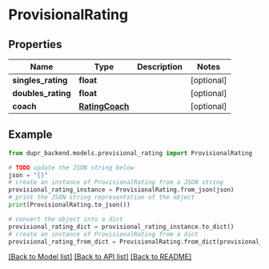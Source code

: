 # ProvisionalRating


## Properties

Name | Type | Description | Notes
------------ | ------------- | ------------- | -------------
**singles_rating** | **float** |  | [optional] 
**doubles_rating** | **float** |  | [optional] 
**coach** | [**RatingCoach**](RatingCoach.md) |  | [optional] 

## Example

```python
from dupr_backend.models.provisional_rating import ProvisionalRating

# TODO update the JSON string below
json = "{}"
# create an instance of ProvisionalRating from a JSON string
provisional_rating_instance = ProvisionalRating.from_json(json)
# print the JSON string representation of the object
print(ProvisionalRating.to_json())

# convert the object into a dict
provisional_rating_dict = provisional_rating_instance.to_dict()
# create an instance of ProvisionalRating from a dict
provisional_rating_from_dict = ProvisionalRating.from_dict(provisional_rating_dict)
```
[[Back to Model list]](../README.md#documentation-for-models) [[Back to API list]](../README.md#documentation-for-api-endpoints) [[Back to README]](../README.md)


